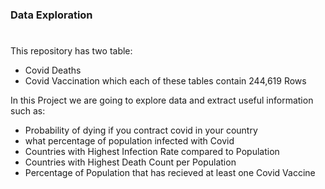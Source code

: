 <h3 align="left">Data Exploration</h3>

#
#

This repository has two table:

- Covid Deaths
- Covid Vaccination which each of these tables contain 244,619 Rows

  
In this Project we are going to explore data and extract useful information such as:

- Probability of dying if you contract covid in your country
- what percentage of population infected with Covid
- Countries with Highest Infection Rate compared to Population
- Countries with Highest Death Count per Population
- Percentage of Population that has recieved at least one Covid Vaccine
